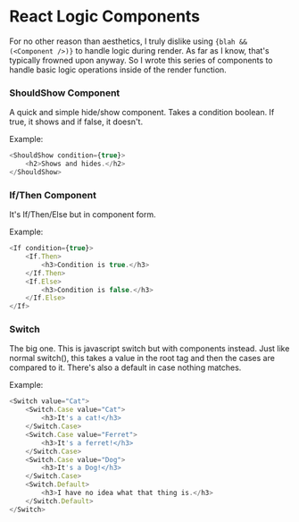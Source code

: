 # React Logic Components

For no other reason than aesthetics, I truly dislike using `{blah && (<Component />)}` to handle logic during render. As far as I know, that's typically frowned upon anyway. So I wrote this series of components to handle basic logic operations inside of the render function.

### ShouldShow Component

A quick and simple hide/show component. Takes a condition boolean. If true, it shows and if false, it doesn't.

Example:

```javascript
<ShouldShow condition={true}>
	<h2>Shows and hides.</h2>
</ShouldShow>
```

### If/Then Component

It's If/Then/Else but in component form.

Example:

```javascript
<If condition={true}>
	<If.Then>
		<h3>Condition is true.</h3>
	</If.Then>
	<If.Else>
		<h3>Condition is false.</h3>
	</If.Else>
</If>
```

### Switch

The big one. This is javascript switch but with components instead. Just like normal switch(), this takes a value in the root tag and then the cases are compared to it. There's also a default in case nothing matches.

Example:

```javascript
<Switch value="Cat">
	<Switch.Case value="Cat">
		<h3>It's a cat!</h3>
	</Switch.Case>
	<Switch.Case value="Ferret">
		<h3>It's a ferret!</h3>
	</Switch.Case>
	<Switch.Case value="Dog">
		<h3>It's a Dog!</h3>
	</Switch.Case>
	<Switch.Default>
		<h3>I have no idea what that thing is.</h3>
	</Switch.Default>
</Switch>
```
